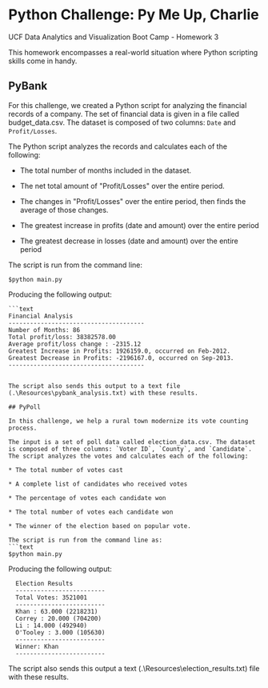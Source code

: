  # Python Challenge:  Py Me Up, Charlie
UCF Data Analytics and Visualization Boot Camp - Homework 3

This homework encompasses a real-world situation where Python scripting skills come in handy.

## PyBank

 For this challenge, we created a Python script for analyzing the financial records of a company. The set of financial data is given in a file called budget_data.csv.  The dataset is composed of two columns: `Date` and `Profit/Losses`.

 The Python script analyzes the records and calculates each of the following:

  * The total number of months included in the dataset.

  * The net total amount of "Profit/Losses" over the entire period.

  * The changes in "Profit/Losses" over the entire period, then finds the average of those changes.

  * The greatest increase in profits (date and amount) over the entire period

  * The greatest decrease in losses (date and amount) over the entire period

 The script is run from the command line:
  ```text
  $python main.py
  ```
  
  Producing the following output:
  
    ```text
    Financial Analysis
    --------------------------------------
    Number of Months: 86
    Total profit/loss: 38382578.00
    Average profit/loss change : -2315.12
    Greatest Increase in Profits: 1926159.0, occurred on Feb-2012.
    Greatest Decrease in Profits: -2196167.0, occurred on Sep-2013.
    --------------------------------------
   ```

 The script also sends this output to a text file (.\Resources\pybank_analysis.txt) with these results.

## PyPoll

 In this challenge, we help a rural town modernize its vote counting process.

 The input is a set of poll data called election_data.csv. The dataset is composed of three columns: `Voter ID`, `County`, and `Candidate`. The script analyzes the votes and calculates each of the following:

  * The total number of votes cast

  * A complete list of candidates who received votes

  * The percentage of votes each candidate won

  * The total number of votes each candidate won

  * The winner of the election based on popular vote.

 The script is run from the command line as: 
  ```text
  $python main.py
  ```
  
  Producing the following output:

  ```text
	Election Results
	-------------------------
	Total Votes: 3521001
	-------------------------
	Khan : 63.000 (2218231)
	Correy : 20.000 (704200)
	Li : 14.000 (492940)
	O'Tooley : 3.000 (105630)
	-------------------------
	Winner: Khan 
	-------------------------
  ```

 The script also sends this output a text (.\Resources\election_results.txt) file with these results.